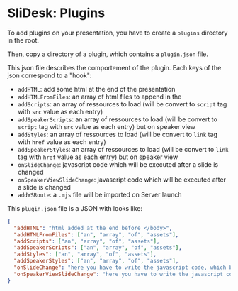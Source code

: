 # SliDesk: Plugins

To add plugins on your presentation, you have to create a `plugins` directory in the root.

Then, copy a directory of a plugin, which contains a `plugin.json` file.

This json file describes the comportement of the plugin. Each keys of the json correspond to a "hook":

- `addHTML`: add some html at the end of the presentation
- `addHTMLFromFiles`: an array of html files to append in the <body>
- `addScripts`: an array of ressources to load (will be convert to `script` tag with `src` value as each entry)
- `addSpeakerScripts`: an array of ressources to load (will be convert to `script` tag with `src` value as each entry) but on speaker view
- `addStyles`: an array of ressources to load (will be convert to `link` tag with `href` value as each entry)
- `addSpeakerStyles`: an array of ressources to load (will be convert to `link` tag with `href` value as each entry) but on speaker view
- `onSlideChange`: javascript code which will be executed after a slide is changed
- `onSpeakerViewSlideChange`: javascript code which will be executed after a slide is changed
- `addWSRoute`: a `.mjs` file will be imported on Server launch

This `plugin.json` file is a JSON with looks like:

```json
{
  "addHTML": "html added at the end before </body>",
  "addHTMLFromFiles": ["an", "array", "of", "assets"],
  "addScripts": ["an", "array", "of", "assets"],
  "addSpeakerScripts": ["an", "array", "of", "assets"],
  "addStyles": ["an", "array", "of", "assets"],
  "addSpeakerStyles": ["an", "array", "of", "assets"],
  "onSlideChange": "here you have to write the javascript code, which be copied into the <script> in the presentation",
  "onSpeakerViewSlideChange": "here you have to write the javascript code, which be copied into the <script> in the presentation"
}
```
